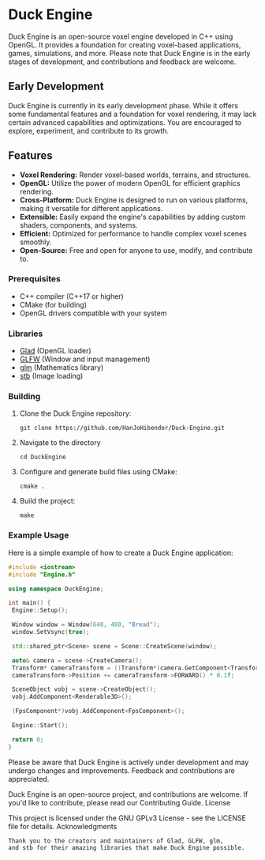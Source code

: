 # Duck Engine

Duck Engine is an open-source voxel engine developed in C++ using OpenGL. It provides a foundation for creating voxel-based applications, games, simulations, and more. Please note that Duck Engine is in the early stages of development, and contributions and feedback are welcome.

## Early Development

Duck Engine is currently in its early development phase. While it offers some fundamental features and a foundation for voxel rendering, it may lack certain advanced capabilities and optimizations. You are encouraged to explore, experiment, and contribute to its growth.

## Features

- **Voxel Rendering:** Render voxel-based worlds, terrains, and structures.
- **OpenGL:** Utilize the power of modern OpenGL for efficient graphics rendering.
- **Cross-Platform:** Duck Engine is designed to run on various platforms, making it versatile for different applications.
- **Extensible:** Easily expand the engine's capabilities by adding custom shaders, components, and systems.
- **Efficient:** Optimized for performance to handle complex voxel scenes smoothly.
- **Open-Source:** Free and open for anyone to use, modify, and contribute to.

### Prerequisites

- C++ compiler (C++17 or higher)
- CMake (for building)
- OpenGL drivers compatible with your system
### Libraries
- [Glad](https://glad.dav1d.de/) (OpenGL loader)
- [GLFW](https://www.glfw.org/) (Window and input management)
- [glm](https://github.com/g-truc/glm) (Mathematics library)
- [stb](https://github.com/nothings/stb) (Image loading)

### Building

1. Clone the Duck Engine repository:

    ```git clone https://github.com/HanJoHibender/Duck-Engine.git```

2. Navigate to the directory

    ```cd DuckEngine```
3. Configure and generate build files using CMake:

    ```cmake .```

4. Build the project:

    ```make```

### Example Usage

Here is a simple example of how to create a Duck Engine application:

```cpp
#include <iostream>
#include "Engine.h"

using namespace DuckEngine;

int main() {
 Engine::Setup();

 Window window = Window(640, 480, "Bread");
 window.SetVsync(true);

 std::shared_ptr<Scene> scene = Scene::CreateScene(window);

 auto& camera = scene->CreateCamera();
 Transform* cameraTransform = ((Transform*)camera.GetComponent<Transform>());
 cameraTransform->Position += cameraTransform->FORWARD() * 0.1f;

 SceneObject vobj = scene->CreateObject();
 vobj.AddComponent<Renderable3D>();

 (FpsComponent*)vobj.AddComponent<FpsComponent>();

 Engine::Start();

 return 0;
}
```

Please be aware that Duck Engine is actively under development and may undergo changes and improvements. Feedback and contributions are appreciated.


Duck Engine is an open-source project, and contributions are welcome. If you'd like to contribute, please read our Contributing Guide.
License

This project is licensed under the GNU GPLv3 License - see the LICENSE file for details.
Acknowledgments

```
Thank you to the creators and maintainers of Glad, GLFW, glm, 
and stb for their amazing libraries that make Duck Engine possible.
```